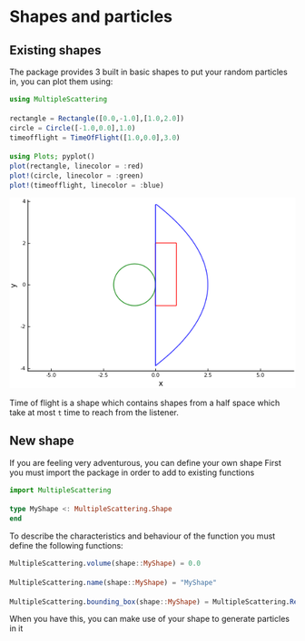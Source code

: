 # Shapes and particles

## Existing shapes
The package provides 3 built in basic shapes to put your random particles in,
you can plot them using:
```julia
using MultipleScattering

rectangle = Rectangle([0.0,-1.0],[1.0,2.0])
circle = Circle([-1.0,0.0],1.0)
timeofflight = TimeOfFlight([1.0,0.0],3.0)

using Plots; pyplot()
plot(rectangle, linecolor = :red)
plot!(circle, linecolor = :green)
plot!(timeofflight, linecolor = :blue)
```
![Plot the three shapes](../media/shapes.png)

Time of flight is a shape which contains shapes from a half space which take at
most `t` time to reach from the listener.

## New shape
If you are feeling very adventurous, you can define your own shape
First you must import the package in order to add to existing functions
```julia
import MultipleScattering

type MyShape <: MultipleScattering.Shape
end
```

To describe the characteristics and behaviour of the function you must define
the following functions:
```julia
MultipleScattering.volume(shape::MyShape) = 0.0

MultipleScattering.name(shape::MyShape) = "MyShape"

MultipleScattering.bounding_box(shape::MyShape) = MultipleScattering.Rectangle()
```

When you have this, you can make use of your shape to generate particles in it
